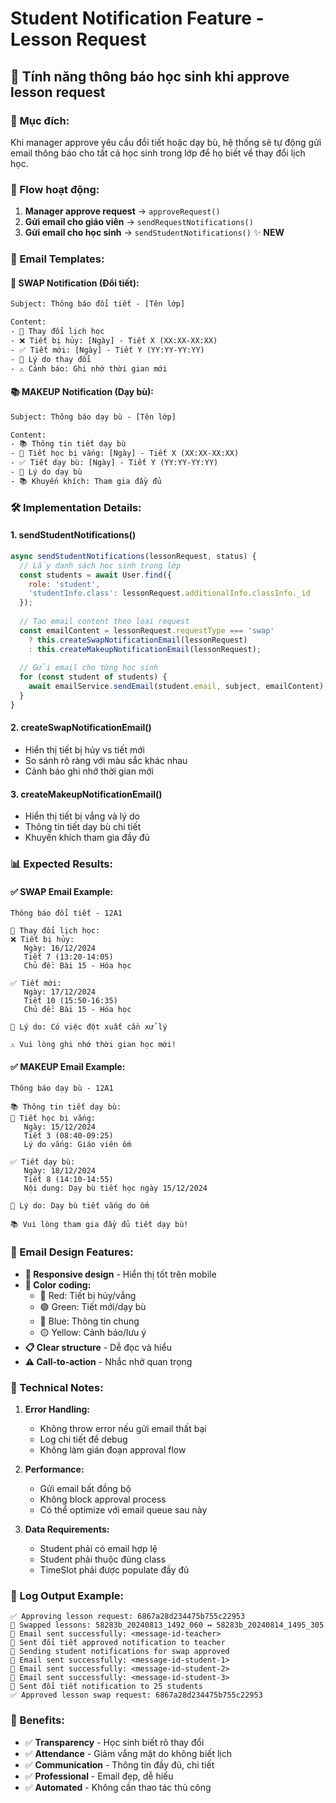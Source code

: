 # Student Notification Feature - Lesson Request

## 📧 Tính năng thông báo học sinh khi approve lesson request

### 🎯 Mục đích:
Khi manager approve yêu cầu đổi tiết hoặc dạy bù, hệ thống sẽ tự động gửi email thông báo cho tất cả học sinh trong lớp để họ biết về thay đổi lịch học.

### 🔄 Flow hoạt động:

1. **Manager approve request** → `approveRequest()`
2. **Gửi email cho giáo viên** → `sendRequestNotifications()`
3. **Gửi email cho học sinh** → `sendStudentNotifications()` ✨ **NEW**

### 📧 Email Templates:

#### 🔄 **SWAP Notification (Đổi tiết):**

```html
Subject: Thông báo đổi tiết - [Tên lớp]

Content:
- 📅 Thay đổi lịch học
- ❌ Tiết bị hủy: [Ngày] - Tiết X (XX:XX-XX:XX)
- ✅ Tiết mới: [Ngày] - Tiết Y (YY:YY-YY:YY)
- 📝 Lý do thay đổi
- ⚠️ Cảnh báo: Ghi nhớ thời gian mới
```

#### 📚 **MAKEUP Notification (Dạy bù):**

```html
Subject: Thông báo dạy bù - [Tên lớp]

Content:
- 📚 Thông tin tiết dạy bù
- 📅 Tiết học bị vắng: [Ngày] - Tiết X (XX:XX-XX:XX)
- ✅ Tiết dạy bù: [Ngày] - Tiết Y (YY:YY-YY:YY)
- 📝 Lý do dạy bù
- 📚 Khuyến khích: Tham gia đầy đủ
```

### 🛠️ Implementation Details:

#### 1. **sendStudentNotifications()**
```javascript
async sendStudentNotifications(lessonRequest, status) {
  // Lấy danh sách học sinh trong lớp
  const students = await User.find({ 
    role: 'student',
    'studentInfo.class': lessonRequest.additionalInfo.classInfo._id
  });
  
  // Tạo email content theo loại request
  const emailContent = lessonRequest.requestType === 'swap' 
    ? this.createSwapNotificationEmail(lessonRequest)
    : this.createMakeupNotificationEmail(lessonRequest);
    
  // Gửi email cho từng học sinh
  for (const student of students) {
    await emailService.sendEmail(student.email, subject, emailContent);
  }
}
```

#### 2. **createSwapNotificationEmail()**
- Hiển thị tiết bị hủy vs tiết mới
- So sánh rõ ràng với màu sắc khác nhau
- Cảnh báo ghi nhớ thời gian mới

#### 3. **createMakeupNotificationEmail()**
- Hiển thị tiết bị vắng và lý do
- Thông tin tiết dạy bù chi tiết
- Khuyến khích tham gia đầy đủ

### 📊 Expected Results:

#### ✅ **SWAP Email Example:**
```
Thông báo đổi tiết - 12A1

📅 Thay đổi lịch học:
❌ Tiết bị hủy:
   Ngày: 16/12/2024
   Tiết 7 (13:20-14:05)
   Chủ đề: Bài 15 - Hóa học

✅ Tiết mới:
   Ngày: 17/12/2024  
   Tiết 10 (15:50-16:35)
   Chủ đề: Bài 15 - Hóa học

📝 Lý do: Có việc đột xuất cần xử lý

⚠️ Vui lòng ghi nhớ thời gian học mới!
```

#### ✅ **MAKEUP Email Example:**
```
Thông báo dạy bù - 12A1

📚 Thông tin tiết dạy bù:
📅 Tiết học bị vắng:
   Ngày: 15/12/2024
   Tiết 3 (08:40-09:25)
   Lý do vắng: Giáo viên ốm

✅ Tiết dạy bù:
   Ngày: 18/12/2024
   Tiết 8 (14:10-14:55)
   Nội dung: Dạy bù tiết học ngày 15/12/2024

📝 Lý do: Dạy bù tiết vắng do ốm

📚 Vui lòng tham gia đầy đủ tiết dạy bù!
```

### 🎨 Email Design Features:

- **📱 Responsive design** - Hiển thị tốt trên mobile
- **🎨 Color coding:**
  - 🔴 Red: Tiết bị hủy/vắng
  - 🟢 Green: Tiết mới/dạy bù
  - 🔵 Blue: Thông tin chung
  - 🟡 Yellow: Cảnh báo/lưu ý
- **📋 Clear structure** - Dễ đọc và hiểu
- **⚠️ Call-to-action** - Nhắc nhở quan trọng

### 🔧 Technical Notes:

1. **Error Handling:**
   - Không throw error nếu gửi email thất bại
   - Log chi tiết để debug
   - Không làm gián đoạn approval flow

2. **Performance:**
   - Gửi email bất đồng bộ
   - Không block approval process
   - Có thể optimize với email queue sau này

3. **Data Requirements:**
   - Student phải có email hợp lệ
   - Student phải thuộc đúng class
   - TimeSlot phải được populate đầy đủ

### 📝 Log Output Example:

```
✅ Approving lesson request: 6867a28d234475b755c22953
🔄 Swapped lessons: 58283b_20240813_1492_060 ↔ 58283b_20240814_1495_305
📧 Email sent successfully: <message-id-teacher>
📧 Sent đổi tiết approved notification to teacher
📧 Sending student notifications for swap approved
📧 Email sent successfully: <message-id-student-1>
📧 Email sent successfully: <message-id-student-2>
📧 Email sent successfully: <message-id-student-3>
📧 Sent đổi tiết notification to 25 students
✅ Approved lesson swap request: 6867a28d234475b755c22953
```

### 🚀 Benefits:

- ✅ **Transparency** - Học sinh biết rõ thay đổi
- ✅ **Attendance** - Giảm vắng mặt do không biết lịch
- ✅ **Communication** - Thông tin đầy đủ, chi tiết
- ✅ **Professional** - Email đẹp, dễ hiểu
- ✅ **Automated** - Không cần thao tác thủ công 